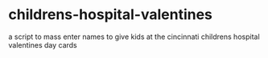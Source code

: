 # childrens-hospital-valentines
a script to mass enter names to give kids at the cincinnati childrens hospital valentines day cards
